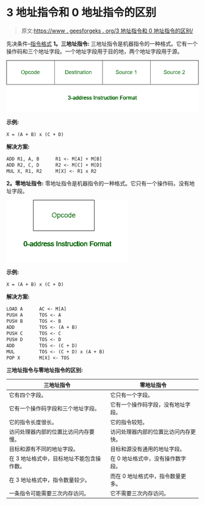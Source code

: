 # 3 地址指令和 0 地址指令的区别

> 原文:[https://www . geesforgeks . org/3 地址指令和 0 地址指令的区别/](https://www.geeksforgeeks.org/difference-between-3-address-instruction-and-0-address-instruction/)

先决条件–[指令格式](https://www.geeksforgeeks.org/computer-organization-instruction-formats-zero-one-two-three-address-instruction/)
**1。三地址指令:**
三地址指令是机器指令的一种格式。它有一个操作码和三个地址字段。一个地址字段用于目的地，两个地址字段用于源。

![](img/fa52bba795e49880441be651bd5e84ae.png)

**示例:**

```
X = (A + B) x (C + D) 
```

**解决方案:**

```
ADD R1, A, B      R1 <- M[A] + M[B]
ADD R2, C, D      R2 <- M[C] + M[D]
MUL X, R1, R2     M[X] <- R1 x R2 
```

**2。零地址指令:**
零地址指令是机器指令的一种格式。它只有一个操作码，没有地址字段。

![](img/eb13bd3f34c2624829d87344a3b29080.png)

**示例:**

```
X = (A + B) x (C + D) 
```

**解决方案:**

```
LOAD A      AC <- M[A]
PUSH A      TOS <- A
PUSH B      TOS <- B
ADD         TOS <- (A + B)
PUSH C      TOS <- C
PUSH D      TOS <- D
ADD         TOS <- (C + D)
MUL         TOS <- (C + D) x (A + B)
POP X       M[X] <- TOS 
```

**三地址指令与零地址指令的区别:**

<center>

| 三地址指令 | 零地址指令 |
| --- | --- |
| 它有四个字段。 | 它只有一个字段。 |
| 它有一个操作码字段和三个地址字段。 | 它有一个操作码字段，没有地址字段。 |
| 它的指令长度很长。 | 它的指令较短。 |
| 访问处理器内部的位置比访问内存要慢。 | 访问处理器内部的位置比访问内存更快。 |
| 目标和源有不同的地址字段。 | 目标和源没有通用的地址字段。 |
| 在 3 地址格式中，目标地址不能包含操作数。 | 在 0 地址格式中，没有操作数字段。 |
| 在 3 地址格式中，指令数量较少。 | 而在 0 地址格式中，指令数量更多。 |
| 一条指令可能需要三次内存访问。 | 它不需要三次内存访问。 |

</center>